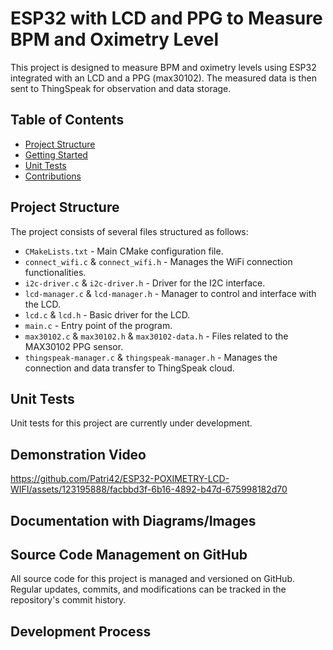 # ESP32 with LCD and PPG to Measure BPM and Oximetry Level

This project is designed to measure BPM and oximetry levels using ESP32 integrated with an LCD and a PPG (max30102). The measured data is then sent to ThingSpeak for observation and data storage.

## Table of Contents

- [Project Structure](#project-structure)
- [Getting Started](#getting-started)
- [Unit Tests](#unit-tests)
- [Contributions](#contributions)

## Project Structure

The project consists of several files structured as follows:

- `CMakeLists.txt` - Main CMake configuration file.
- `connect_wifi.c` & `connect_wifi.h` - Manages the WiFi connection functionalities.
- `i2c-driver.c` & `i2c-driver.h` - Driver for the I2C interface.
- `lcd-manager.c` & `lcd-manager.h` - Manager to control and interface with the LCD.
- `lcd.c` & `lcd.h` - Basic driver for the LCD.
- `main.c` - Entry point of the program.
- `max30102.c` & `max30102.h` & `max30102-data.h` - Files related to the MAX30102 PPG sensor.
- `thingspeak-manager.c` & `thingspeak-manager.h` - Manages the connection and data transfer to ThingSpeak cloud.

## Unit Tests

Unit tests for this project are currently under development.

## Demonstration Video

https://github.com/Patri42/ESP32-POXIMETRY-LCD-WIFI/assets/123195888/facbbd3f-6b16-4892-b47d-675998182d70

## Documentation with Diagrams/Images

## Source Code Management on GitHub
All source code for this project is managed and versioned on GitHub. Regular updates, commits, and modifications can be tracked in the repository's commit history.

## Development Process
